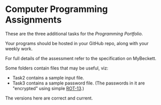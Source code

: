# Computer Programming Assignments

These are the three additional tasks for the *Programming Portfolio*. 

Your programs should be hosted in your GitHub repo, along with your weekly work.

For full details of the assessment refer to the
specification on MyBeckett.

Some folders contain files that may be useful, viz:
* Task2 contains a sample input file.
* Task3 contains a sample password file. (The passwords in it are "encrypted" using simple [ROT-13](https://en.wikipedia.org/wiki/ROT13).)

The versions here are correct and current.
